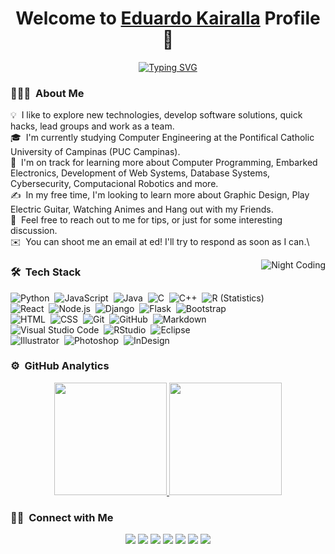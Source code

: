 <p align="center">
  <h1 align="center">Welcome to <a href="https://github.com/MrBlueBird2">Eduardo Kairalla</a> Profile 👋</h1>
</p>
<p align="center">
  <a align="center" href="https://git.io/typing-svg"><img src="https://readme-typing-svg.herokuapp.com?font=Fira+Code&pause=1000&width=435&lines=Welcome+to+my+GitHub+Profile!;I+study+Computer+Engineering" alt="Typing SVG" /></a>
</p>

### 👨🏻‍💻 &nbsp;About Me

💡 &nbsp;I like to explore new technologies, develop software solutions, quick hacks, lead groups and work as a team.\
🎓 &nbsp;I'm currently studying Computer Engineering at the Pontifical Catholic University of Campinas (PUC Campinas).\
🌱 &nbsp;I'm on track for learning more about Computer Programming, Embarked Electronics, Development of Web Systems, Database Systems, Cybersecurity, Computacional Robotics and more.\
✍️ &nbsp;In my free time, I'm looking to learn more about Graphic Design, Play Electric Guitar, Watching Animes and Hang out with my Friends.\
💬 &nbsp;Feel free to reach out to me for tips, or just for some interesting discussion.\
✉️ &nbsp;You can shoot me an email at ed! I'll try to respond as soon as I can.\

<img alt="Night Coding" src="https://i.pinimg.com/originals/18/9b/73/189b73d8bfa9e2244744dca531cddc35.gif" align="right"/>

### 🛠 &nbsp;Tech Stack

![Python](https://img.shields.io/badge/-Python-05122A?style=flat&logo=python)&nbsp;
![JavaScript](https://img.shields.io/badge/-JavaScript-05122A?style=flat&logo=javascript)&nbsp;
![Java](https://img.shields.io/badge/-Java-05122A?style=flat&logo=Java&logoColor=FFA518)&nbsp;
![C](https://img.shields.io/badge/-C-05122A?style=flat&logo=C&logoColor=A8B9CC)&nbsp;
![C++](https://img.shields.io/badge/-C++-05122A?style=flat&logo=C%2B%2B&logoColor=00599C)&nbsp;
![R (Statistics)](https://img.shields.io/badge/-R-05122A?style=flat&logo=R&logoColor=276DC3)\
![React](https://img.shields.io/badge/-React-05122A?style=flat&logo=react)&nbsp;
![Node.js](https://img.shields.io/badge/-Node.js-05122A?style=flat&logo=node.js)&nbsp;
![Django](https://img.shields.io/badge/-Django-05122A?style=flat&logo=django&logoColor=092E20)&nbsp;
![Flask](https://img.shields.io/badge/-Flask-05122A?style=flat&logo=flask)&nbsp;
![Bootstrap](https://img.shields.io/badge/-Bootstrap-05122A?style=flat&logo=bootstrap&logoColor=563D7C)\
![HTML](https://img.shields.io/badge/-HTML-05122A?style=flat&logo=HTML5)&nbsp;
![CSS](https://img.shields.io/badge/-CSS-05122A?style=flat&logo=CSS3&logoColor=1572B6)&nbsp;
![Git](https://img.shields.io/badge/-Git-05122A?style=flat&logo=git)&nbsp;
![GitHub](https://img.shields.io/badge/-GitHub-05122A?style=flat&logo=github)&nbsp;
![Markdown](https://img.shields.io/badge/-Markdown-05122A?style=flat&logo=markdown)\
![Visual Studio Code](https://img.shields.io/badge/-Visual%20Studio%20Code-05122A?style=flat&logo=visual-studio-code&logoColor=007ACC)&nbsp;
![RStudio](https://img.shields.io/badge/-RStudio-05122A?style=flat&logo=rstudio)&nbsp;
![Eclipse](https://img.shields.io/badge/-Eclipse-05122A?style=flat&logo=eclipse-ide&logoColor=2C2255)\
![Illustrator](https://img.shields.io/badge/-Illustrator-05122A?style=flat&logo=adobe-illustrator)&nbsp;
![Photoshop](https://img.shields.io/badge/-Photoshop-05122A?style=flat&logo=adobe-photoshop)&nbsp;
![InDesign](https://img.shields.io/badge/-InDesign-05122A?style=flat&logo=adobe-indesign)

### ⚙️ &nbsp;GitHub Analytics

<p align="center">
<a href="https://github.com/AVS1508">
  <img height="180em" src="https://github-readme-stats-eight-theta.vercel.app/api?username=AVS1508&show_icons=true&theme=algolia&include_all_commits=true&count_private=true"/>
  <img height="180em" src="https://github-readme-stats-eight-theta.vercel.app/api/top-langs/?username=AVS1508&layout=compact&langs_count=8&theme=algolia"/>
</a>
</p>

### 🤝🏻 &nbsp;Connect with Me

<p align="center">
<a href="https://www.adityavsingh.com"><img src="https://img.shields.io/badge/-adityavsingh.com-3423A6?style=flat&logo=Google-Chrome&logoColor=white"/></a>
<a href="https://linkedin.com/in/AVS1508"><img src="https://img.shields.io/badge/-Aditya%20Vikram%20Singh-0077B5?style=flat&logo=Linkedin&logoColor=white"/></a>
<a href="mailto:avsingh@umass.edu"><img src="https://img.shields.io/badge/-avsingh@umass.edu-D14836?style=flat&logo=Gmail&logoColor=white"/></a>
<a href="https://instagram.com/adityavs_"><img src="https://img.shields.io/badge/-@adityavs__-E4405F?style=flat&logo=Instagram&logoColor=white"/></a>
<a href="https://facebook.com/AVS1508"><img src="https://img.shields.io/badge/-@AVS1508-1877F2?style=flat&logo=Facebook&logoColor=white"/></a>
<a href="https://www.pinterest.ca/AVS1508"><img src="https://img.shields.io/badge/-@AVS1508-BD081C?style=flat&logo=Pinterest&logoColor=white"/></a>
<a href="https://www.behance.net/AVS1508"><img src="https://img.shields.io/badge/-@AVS1508-1769FF?style=flat&logo=Behance&logoColor=white"/></a>
</p>
